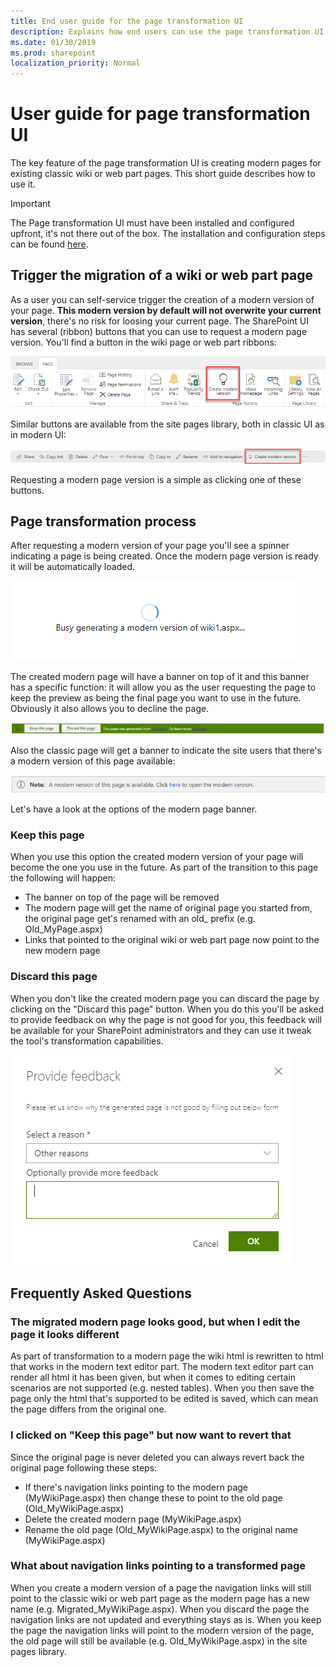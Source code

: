 ```yaml
---
title: End user guide for the page transformation UI 
description: Explains how end users can use the page transformation UI 
ms.date: 01/30/2019
ms.prod: sharepoint
localization_priority: Normal
---
```


# User guide for page transformation UI

The key feature of the page transformation UI is creating modern pages for existing classic wiki or web part pages. This short guide describes how to use it.

> [!IMPORTANT]
> The Page transformation UI must have been installed and configured upfront, it's not there out of the box. The installation and configuration steps can be found [here](modernize-userinterface-site-pages-ui.md).

## Trigger the migration of a wiki or web part page

As a user you can self-service trigger the creation of a modern version of your page. **This modern version by default will not overwrite your current version**, there's no risk for loosing your current page. The SharePoint UI has several (ribbon) buttons that you can use to request a modern page version. You'll find a button in the wiki page or web part ribbons:

![page transformation UI extensions](media/modernize/pagetransformation_ui_3.png)

Similar buttons are available from the site pages library, both in classic UI as in modern UI:

![page transformation UI extensions](media/modernize/pagetransformation_ui_4.png)

Requesting a modern page version is a simple as clicking one of these buttons.

## Page transformation process

After requesting a modern version of your page you'll see a spinner indicating a page is being created. Once the modern page version is ready it will be automatically loaded.

![page transformation process](media/modernize/pagetransformation_ui_5.png)

The created modern page will have a banner on top of it and this banner has a specific function: it will allow you as the user requesting the page to keep the preview as being the final page you want to use in the future. Obviously it also allows you to decline the page.

![page banner on modern page](media/modernize/pagetransformation_ui_6.png)

Also the classic page will get a banner to indicate the site users that there's a modern version of this page available:

![page banner on classic page](media/modernize/pagetransformation_ui_9.png)

Let's have a look at the options of the modern page banner.

### Keep this page

When you use this option the created modern version of your page will become the one you use in the future. As part of the transition to this page the following will happen:

- The banner on top of the page will be removed
- The modern page will get the name of original page you started from, the original page get's renamed with an old_ prefix (e.g. Old_MyPage.aspx)
- Links that pointed to the original wiki or web part page now point to the new modern page

### Discard this page

When you don't like the created modern page you can discard the page by clicking on the "Discard this page" button. When you do this you'll be asked to provide feedback on why the page is not good for you, this feedback will be available for your SharePoint administrators and they can use it tweak the tool's transformation capabilities.

![page transformation process](media/modernize/pagetransformation_ui_7.png)

## Frequently Asked Questions

### The migrated modern page looks good, but when I edit the page it looks different

As part of transformation to a modern page the wiki html is rewritten to html that works in the modern text editor part. The modern text editor part can render all html it has been given, but when it comes to editing certain scenarios are not supported (e.g. nested tables). When you then save the page only the html that's supported to be edited is saved, which can mean the page differs from the original one.

### I clicked on "Keep this page" but now want to revert that

Since the original page is never deleted you can always revert back the original page following these steps:

- If there's navigation links pointing to the modern page (MyWikiPage.aspx) then change these to point to the old page (Old_MyWikiPage.aspx)
- Delete the created modern page (MyWikiPage.aspx)
- Rename the old page (Old_MyWikiPage.aspx) to the original name (MyWikiPage.aspx)

### What about navigation links pointing to a transformed page

When you create a modern version of a page the navigation links will still point to the classic wiki or web part page as the modern page has a new name (e.g. Migrated_MyWikiPage.aspx). When you discard the page the navigation links are not updated and everything stays as is. When you keep the page the navigation links will point to the modern version of the page, the old page will still be available (e.g. Old_MyWikiPage.aspx) in the site pages library.
